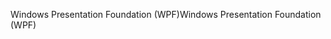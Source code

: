 <span data-ttu-id="29f9d-101">Windows Presentation Foundation (WPF)</span><span class="sxs-lookup"><span data-stu-id="29f9d-101">Windows Presentation Foundation (WPF)</span></span>
